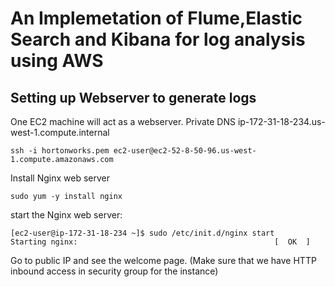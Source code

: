 # An Implemetation of Flume,Elastic Search and Kibana for log analysis using AWS

## Setting up Webserver to generate logs

One EC2 machine will act as a webserver. Private DNS ip-172-31-18-234.us-west-1.compute.internal
```
ssh -i hortonworks.pem ec2-user@ec2-52-8-50-96.us-west-1.compute.amazonaws.com
```
Install  Nginx web server
```
sudo yum -y install nginx
```
start the Nginx web server:
```
[ec2-user@ip-172-31-18-234 ~]$ sudo /etc/init.d/nginx start
Starting nginx:                                            [  OK  ]
```

Go to public IP and see the welcome page. (Make sure that we have HTTP inbound access in security group for the instance)


